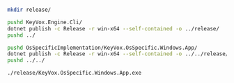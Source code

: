 ﻿```bash

mkdir release/

pushd KeyVox.Engine.Cli/
dotnet publish -c Release -r win-x64 --self-contained -o ../release/
pushd ../

pushd OsSpecificImplementation/KeyVox.OsSpecific.Windows.App/
dotnet publish -c Release -r win-x64 --self-contained -o ../../release/
pushd ../../

./release/KeyVox.OsSpecific.Windows.App.exe

```